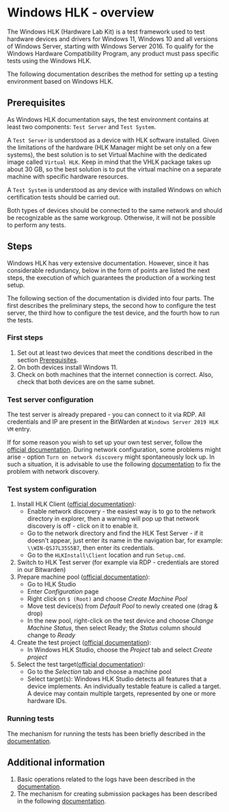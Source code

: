 # Windows HLK - overview

The Windows HLK (Hardware Lab Kit) is a test framework used to test hardware
devices and drivers for Windows 11, Windows 10 and all versions of Windows
Server, starting with Windows Server 2016. To qualify for the Windows
Hardware Compatibility Program, any product must pass specific tests using
the Windows HLK.

The following documentation describes the method for setting up a testing
environment based on Windows HLK.

## Prerequisites

As Windows HLK documentation says, the test environment contains at least two
components: `Test Server` and `Test System`.

A `Test Server` is understood as a device with HLK software installed. Given
the limitations of the hardware (HLK Manager might be set only on a few systems),
the best solution is to set Virtual Machine with the dedicated image called
`Virtual HLK`. Keep in mind that the VHLK package takes up about 30 GB, so the
best solution is to put the virtual machine on a separate machine with specific
hardware resources.

A `Test System` is understood as any device with installed Windows on which
certification tests should be carried out.

Both types of devices should be connected to the same network and should be
recognizable as the same workgroup. Otherwise, it will not be possible to
perform any tests.

## Steps

Windows HLK has very extensive documentation. However, since it has considerable
redundancy, below in the form of points are listed the next steps, the execution
of which guarantees the production of a working test setup.

The following section of the documentation is divided into four parts. The first
describes the preliminary steps, the second how to configure the test server,
the third how to configure the test device, and the fourth how to run the tests.

### First steps

1. Set out at least two devices that meet the conditions described in the
    section [Prerequisites](#prerequisites).
1. On both devices install Windows 11.
1. Check on both machines that the internet connection is correct. Also, check
    that both devices are on the same subnet.

### Test server configuration

The test server is already prepared - you can connect to it via RDP. All
credentials and IP are present in the BitWarden at `Windows Server 2019 HLK VM`
entry.

If for some reason you wish to set up your own test server, follow the
[official documentation](https://learn.microsoft.com/en-us/windows-hardware/test/hlk/getstarted/getstarted-vhlk).
During network configuration, some problems might arise - option
`Turn on network discovery` might spontaneously lock up. In such a situation, it
is advisable to use the following
[documentation](https://www.alphr.com/network-discovery-turned-off/) to fix the
problem with network discovery.

### Test system configuration

1. Install HLK Client ([official
documentation](https://learn.microsoft.com/en-us/windows-hardware/test/hlk/getstarted/step-2--install-client-on-the-test-system-s-)):
    - Enable network discovery - the easiest way is to go to the network
      directory in explorer, then a warning will pop up that network discovery
      is off - click on it to enable it.
    - Go to the network directory and find the HLK Test Server - if it doesn't
      appear, just enter its name in the navigation bar, for example:
      `\\WIN-QSJ7L35S5B7`, then enter its credentials.
    - Go to the `HLKInstall\Client` location and run `Setup.cmd`.
1. Switch to HLK Test server (for example via RDP - credentials are stored in
our Bitwarden)
1. Prepare machine pool ([official
documentation](https://learn.microsoft.com/en-us/windows-hardware/test/hlk/getstarted/step-3-create-a-machine-pool)):
    - Go to HLK Studio
    - Enter _Configuration_ page
    - Right click on `$ (Root)` and choose _Create Machine Pool_
    - Move test device(s) from _Default Pool_ to newly created one (drag &
      drop)
    - In the new pool, right-click on the test device and choose _Change
      Machine Status_, then select Ready; the _Status_ column should change to
      _Ready_
1. Create the test project ([official
documentation](https://learn.microsoft.com/en-us/windows-hardware/test/hlk/getstarted/step-4-create-a-project)):
    - In Windows HLK Studio, choose the _Project_ tab and select _Create
      project_
1. Select the test target([official
documentation](https://learn.microsoft.com/en-us/windows-hardware/test/hlk/getstarted/step-5--select-target-to-test)):
    - Go to the _Selection_ tab and choose a machine pool
    - Select target(s): Windows HLK Studio detects all features that a device
      implements. An individually testable feature is called a target. A device
      may contain multiple targets, represented by one or more hardware IDs.

### Running tests

The mechanism for running the tests has been briefly described in the
[documentation](https://learn.microsoft.com/en-us/windows-hardware/test/hlk/getstarted/step-6-select-and-run-tests).

## Additional information

1. Basic operations related to the logs have been described in the
    [documentation](https://learn.microsoft.com/en-us/windows-hardware/test/hlk/getstarted/step-7-view-test-results-and-log-files).
1. The mechanism for creating submission packages has been described in the
    following
    [documentation](https://learn.microsoft.com/en-us/windows-hardware/test/hlk/getstarted/step-8-create-a-submission-package).
